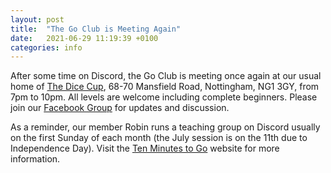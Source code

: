 ```yaml
---
layout: post
title:  "The Go Club is Meeting Again"
date:   2021-06-29 11:19:39 +0100
categories: info
---
```

After some time on Discord, the Go Club is meeting once again at our usual home of [The Dice Cup](https://dicecupcafe.co.uk), 68-70 Mansfield Road, Nottingham, NG1 3GY, from 7pm to 10pm. All levels are welcome including complete beginners. Please join our [Facebook Group](https://www.facebook.com/groups/nottinghamgoclub) for updates and discussion.

As a reminder, our member Robin runs a teaching group on Discord usually on the first Sunday of each month (the July session is on the 11th due to Independence Day). Visit the [Ten Minutes to Go](tenminutestogo.co.uk) website for more information.